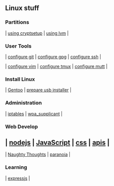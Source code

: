 <h2> Linux stuff</h2>

<h3> Partitions </h3>

| [using cryptsetup](./linux/cryptsetup.md) | [using lvm](./linux/lvm.md) |

<h3> User Tools </h3>

| [configure git](./linux/git.md) | [configure gpg](./linux/gpg.md) | [configure ssh](./linux/ssh.md) |

| [configure vim](./linux/vim.md) | [configure tmux](./linux/tmux.md) | [configure mutt](./linux/mutt.md) |

<h3> Install Linux </h3>

| [Gentoo](./distros/gentoo.md) | [prepare usb installer](./linux/usbStick.md) |

<h3> Administration </h3>

| [iptables](./linux/iptables.md) | [wpa_supplicant](./linux/wpa_supplicant.md) |

<h3> Web Develop </h3>

## | [nodejs](./web/nodejs.md) | [JavaScript](.//web/javascript.md) | [css](./web/css.md) | [apis](./web/apis.md) |

| [Naughty Thoughts](./github/thoughts.md) | [paranoia](./linux/paranoid.md) |

<h3> Learning </h3>

| [expressjs](./web/express.md) |
